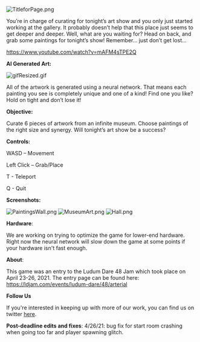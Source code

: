 ![TitleforPage.png](///raw/863/e2/z/3f39f.png)

You’re in charge of curating for tonight’s art show and you only just started working at the gallery. It probably doesn’t help that this place just seems to get deeper and deeper. 
Well, what are you waiting for? Head on back, and grab some paintings for tonight’s show! Remember… just don’t get lost…

https://www.youtube.com/watch?v=mAFM4sTPE2Q


**AI Generated Art:**
 
![gifResized.gif](///raw/863/e2/z/3f1c9.gif)

All of the artwork is generated using a neural network. That means each painting you see is completely unique and one of a kind! Find one you like? Hold on tight and don’t lose it! 

**Objective:**

Curate 6 pieces of artwork from an infinite museum. Choose paintings of the right size and synergy. Will tonight’s art show be a success?

**Controls:**

WASD – Movement

Left Click – Grab/Place

T - Teleport

Q - Quit

**Screenshots:**

![PaintingsWall.png](///raw/863/e2/z/3f1ff.png)
![MuseumArt.png](///raw/863/e2/z/3f212.png)
![Hall.png](///raw/863/e2/z/3f215.png)

**Hardware**:

We are working on trying to optimize the game for lower-end hardware. Right now the neural network will slow down the game at some points if your hardware isn't fast enough.

**About**:

This game was an entry to the Ludum Dare 48 Jam which took place on April 23-26, 2021. The entry page can be found here: https://ldjam.com/events/ludum-dare/48/arterial

**Follow Us**

If you're interested in keeping up with more of our work, you can find us on twitter [here](https://twitter.com/VRealitySucks).

**Post-deadline edits and fixes**:
4/26/21: bug fix for start room crashing when going too far and player spawning glitch.

